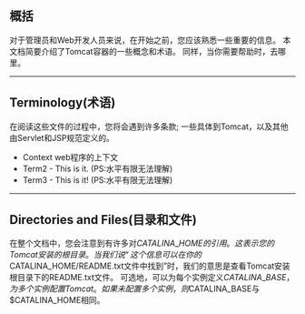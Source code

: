## 概括

对于管理员和Web开发人员来说，在开始之前，您应该熟悉一些重要的信息。 本文档简要介绍了Tomcat容器的一些概念和术语。 同样，当你需要帮助时，去哪里。

---

## Terminology\(术语\)

在阅读这些文件的过程中，您将会遇到许多条款; 一些具体到Tomcat，以及其他由Servlet和JSP规范定义的。

* Context  web程序的上下文
* Term2 - This is it. \(PS:水平有限无法理解\)
* Term3 - This is it! \(PS:水平有限无法理解\)

---

## Directories and Files\(目录和文件\)

在整个文档中，您会注意到有许多对$CATALINA\_HOME的引用。  这表示您的Tomcat安装的根目录。 当我们说“这个信息可以在你的$CATALINA\_HOME/README.txt文件中找到”时，我们的意思是查看Tomcat安装根目录下的README.txt文件。 可选地，可以为每个实例定义$CATALINA\_BASE，为多个实例配置Tomcat。 如果未配置多个实例，则$CATALINA\_BASE与$CATALINA\_HOME相同。



